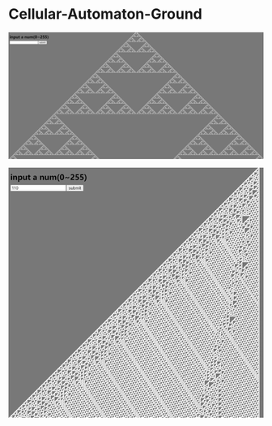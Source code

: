 # Cellular-Automaton-Ground

![](results/Snipaste_2021-01-09_23-59-25.jpg)

![](results/Snipaste_2021-01-09_23-59-55.jpg)